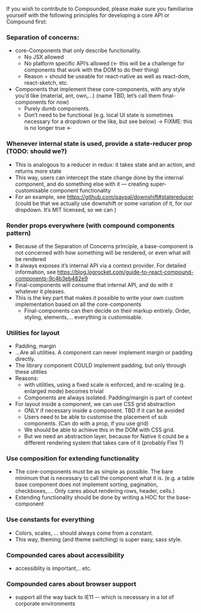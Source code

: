If you wish to contribute to Compounded, please make sure you familiarise yourself with the following principles for developing a core API or Compound first:

### Separation of concerns:

  * core-Components that only describe functionality.
      * No JSX allowed
      * No platform specific API’s allowed (<- this will be a challenge for components that work with the DOM to do their thing)
      * Reason = should be useable for react-native as well as react-dom, react-sketch, etc.
  * Components that implement these core-components, with any style you’d like (material, ant, own,…) (name TBD, let’s call them final-components for now)
      * Purely dumb components.
      * Don’t need to be functional (e.g. local UI state is sometimes necessary for a dropdown or the like, but see below) -> FIXME: this is no longer true <-

### Whenever internal state is used, provide a state-reducer prop (TODO: should we?)
  * This is analogous to a reducer in redux: it takes state and an action, and returns more state
  * This way, users can intercept the state change done by the internal component, and do something else with it — creating super-customisable component functionality
  * For an example, see https://github.com/paypal/downshift#statereducer (could be that we actually use downshift or some variation of it, for our dropdown. It’s MIT licensed, so we can )

### Render props everywhere (with compound components pattern)
  * Because of the Separation of Concerns principle, a base-component is not concerned with how something will be rendered, or even what will be rendered
  * It always exposes it’s internal API via a context provider. For detailed information, see https://blog.logrocket.com/guide-to-react-compound-components-9c4b3eb482e9
  * Final-components will consume that internal API, and do with it whatever it pleases.
  * This is the key part that makes it possible to write your own custom implementation based on all the core-components
      * Final-components can then decide on their markup entirely. Order, styling, elements,… everything is customisable.

### Utilities for layout
  * Padding, margin
  * ...Are all utilities. A component can never implement margin or padding directly.
  * The library component COULD implement padding, but only through these utitlies
  * Reasons:
      * with utilities, using a fixed scale is enforced, and re-scaling (e.g. enlarged mode) becomes trivial
      * Components are always isolated. Padding/margin is part of context
  * For layout inside a component, we can use CSS grid abstraction
      * ONLY if necessary inside a component. TBD if it can be avoided
      * Users need to be able to customise the placement of sub components. (Can do with a prop, if you use grid)
      * We should be able to achieve this in the DOM with CSS grid.
      * But we need an abstraction layer, because for Native it could be a different rendering system that takes care of it (probably Flex ?)

### Use composition for extending functionality
  * The core-components must be as simple as possible. The bare minimum that is necessary to call the component what it is. (e.g. a table base component does not implement sorting, pagination, checkboxes,…. Only cares about rendering rows, header, cells.)
  * Extending functionality should be done by writing a HOC for the base-component

### Use constants for everything
  * Colors, scales, … should always come from a constant.
  * This way, theming (and theme switching) is super easy, sass style.

### Compounded cares about accessibility
  * accessiblity is important,.. etc.

### Compounded cares about browser support
  * support all the way back to IE11 -- which is necessary in a lot of corporate environments